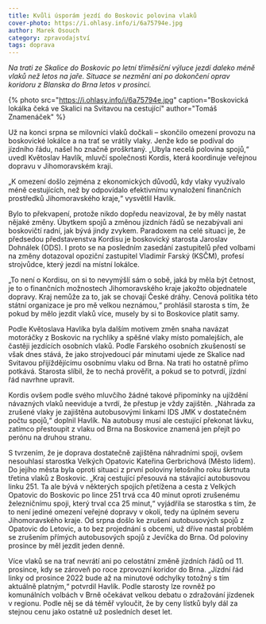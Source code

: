 ```yaml
---
title: Kvůli úsporám jezdí do Boskovic polovina vlaků
cover-photo: https://i.ohlasy.info/i/6a75794e.jpg
author: Marek Osouch
category: zpravodajství
tags: doprava
---
```


*Na trati ze Skalice do Boskovic po letní tříměsíční výluce jezdí daleko méně vlaků než letos na jaře. Situace se nezmění ani po dokončení oprav koridoru z Blanska do Brna letos v prosinci.*

{% photo src="https://i.ohlasy.info/i/6a75794e.jpg" caption="Boskovická lokálka čeká ve Skalici na Svitavou na cestující" author="Tomáš Znamenáček" %}

Už na konci srpna se milovníci vlaků dočkali – skončilo omezení provozu na boskovické lokálce a na trať se vrátily vlaky. Jenže kdo se podíval do jízdního řádu, našel ho značně proškrtaný. „Ubyla necelá polovina spojů,“ uvedl Květoslav Havlík, mluvčí společnosti Kordis, která koordinuje veřejnou dopravu v Jihomoravském kraji.

„K omezení došlo zejména z ekonomických důvodů, kdy vlaky využívalo méně cestujících, než by odpovídalo efektivnímu vynaložení finančních prostředků Jihomoravského kraje,“ vysvětlil Havlík.

Bylo to překvapení, protože nikdo dopředu neavizoval, že by měly nastat nějaké změny. Úbytkem spojů a změnou jízdních řádů se nezabývali ani boskovičtí radní, jak bývá jindy zvykem. Paradoxem na celé situaci je, že předsedou představenstva Kordisu je boskovický starosta Jaroslav Dohnálek (ODS). I proto se na posledním zasedání zastupitelů před volbami na změny dotazoval opoziční zastupitel Vladimír Farský (KSČM), profesí strojvůdce, který jezdí na místní lokálce.

„To není o Kordisu, on si to nevymýšlí sám o sobě, jaká by měla být četnost, je to o finančních možnostech Jihomoravského kraje jakožto objednatele dopravy. Kraj nemůže za to, jak se chovají České dráhy. Cenová politika této státní organizace je pro mě velkou neznámou,“ prohlásil starosta s tím, že pokud by mělo jezdit vlaků více, musely by si to Boskovice platit samy.

Podle Květoslava Havlíka byla dalším motivem změn snaha navázat motoráčky z Boskovic na rychlíky a spěšné vlaky místo pomalejších, ale častěji jezdících osobních vlaků. Podle Farského osobních zkušeností se však dnes stává, že jako strojvedoucí pár minutami ujede ze Skalice nad Svitavou přijíždějícímu osobnímu vlaku od Brna. Na trati ho ostatně přímo potkává. Starosta slíbil, že to nechá prověřit, a pokud se to potvrdí, jízdní řád navrhne upravit. 

Kordis ovšem podle svého mluvčího žádné takové připomínky na ujíždění návazných vlaků neeviduje a tvrdí, že přestup je vždy zajištěn. „Náhrada za zrušené vlaky je zajištěna autobusovými linkami IDS JMK v dostatečném počtu spojů,“ doplnil Havlík. Na autobusy musí ale cestující překonat lávku, zatímco přestoupit z vlaku od Brna na Boskovice znamená jen přejít po perónu na druhou stranu.

S tvrzením, že je doprava dostatečně zajištěna náhradními spoji, ovšem nesouhlasí starostka Velkých Opatovic Kateřina Gerbrichová (Město lidem). Do jejího města byla oproti situaci z první poloviny letošního roku škrtnuta třetina vlaků z Boskovic. „Kraj cestující přesouvá na stávající autobusovou linku 251. Ta ale bývá v některých spojích přetížena a cesta z Velkých Opatovic do Boskovic po lince 251 trvá cca 40 minut oproti zrušenému železničnímu spoji, který trval cca 25 minut,“ vyjádřila se starostka s tím, že to není jediné omezení veřejné dopravy v okolí, tedy na úplném severu Jihomoravského kraje. Od srpna došlo ke zrušení autobusových spojů z Opatovic do Letovic, a to bez projednání s obcemi, už dříve nastal problém se zrušením přímých autobusových spojů z Jevíčka do Brna. Od poloviny prosince by měl jezdit jeden denně.

Více vlaků se na trať nevrátí ani po celostátní změně jízdních řádů od 11. prosince, kdy se zároveň po roce zprovozní koridor do Brna. „Jízdní řád linky od prosince 2022 bude až na minutové odchylky totožný s tím aktuálně platným,“ potvrdil Havlík. Podle starosty lze rovněž po komunálních volbách v Brně očekávat velkou debatu o zdražování jízdenek v regionu. Podle něj se dá téměř vyloučit, že by ceny lístků byly dál za stejnou cenu jako ostatně už posledních deset let.
